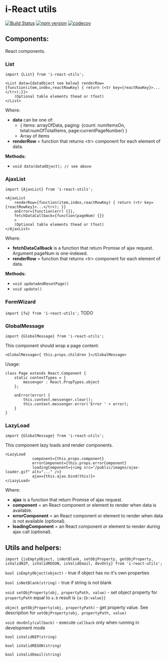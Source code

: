 # i-React utils

[![Build Status](https://travis-ci.org/m-szalik/i-react-utils.svg?branch=master)](https://travis-ci.org/m-szalik/i-react-utils)
[![npm version](https://badge.fury.io/js/i-react-utils.svg)](https://badge.fury.io/js/i-react-utils)
[![codecov](https://codecov.io/gh/m-szalik/i-react-utils/branch/master/graph/badge.svg)](https://codecov.io/gh/m-szalik/i-react-utils)

## Components:
React components.

### List
`import {List} from 'i-react-utils';`

```
<List data={dataObject see below} renderRow={function(item,index,reactRowKey) { return (<tr key={reactRowKey}>...</tr>);}}>
    (Optional table elements thead or tfoot)
</List>
```

Where:
 * **data** can be one of:
   * { items: arrayOfData, paging: {count: numItemsOn, total:numOfTotalItems, page:currentPageNumber} }
   * Array of items
 * **renderRow** = function that returns &lt;tr&gt; component for each element of data.

**Methods:**
 * `void data(dataObject); // see above`

### AjaxList
`import {AjaxList} from 'i-react-utils';`

```
<AjaxList
    renderRow={function(item,index,reactRowKey) { return (<tr key={reactRowKey}>...</tr>); }}
    onError={function(err) {}},
    fetchDataCallback={function(pageNum) {}}
    >
    (Optional table elements thead or tfoot)
</AjaxList>
```

Where:
 * **fetchDataCallback** is a function that return Promise of ajax request. Argument pageNum is one-indexed.
 * **renderRow** = function that returns &lt;tr&gt; component for each element of data.

**Methods:**
 * `void updateAndResetPage()`
 * `void update()`

### FormWizard
`import {fw} from 'i-react-utils';`
TODO


### GlobalMessage
`import {GlobalMessage} from 'i-react-utils';`

This component should wrap a page content.

```
<GlobalMessage>{ this.props.children }</GlobalMessage>
```

Usage:
```
class Page extends React.Component {
    static contextTypes = {
        messenger : React.PropTypes.object
    };

    onError(error) {
        this.context.messenger.clear();
        this.context.messenger.error('Error ' + error);
    }
}
```

### LazyLoad
`import {GlobalMessage} from 'i-react-utils';`

This component lazy loads and render components.

```
<LazyLoad
            component={this.props.component}
            errorComponent={this.props.errorComponent}
            loadingComponent={<img src="/public/images/ajax-loader.gif" alt="..." />}
            ajax={this.ajax.bind(this)}>
</LazyLoad>
```

Where:
 * **ajax** is a function that return Promise of ajax request.
 * **component** = an React component or element to render when data is available.
 * **errorComponent** = an React component or element to render when data is not available (optional).
 * **loadingComponent** = an React component or element to render during ajax call (optional).


## Utils and helpers:

`import {isEmptyObject, isNotBlank, setObjProperty, getObjProperty, isValidNIP, isValidREGON, isValidEmail, devOnly} from 'i-react-utils';`

`bool isEmptyObject(object)` - true if object has no it's own properties


`bool isNotBlank(string)` - true if string is not blank


`void setObjProperty(obj, propertyPath, value)` - set object property for `propertyPath` equal to `a.b` result is `{a:{b:value}}`


`object getObjProperty(obj, propertyPath)` - get property value. See description for `setObjProperty(obj, propertyPath, value)`

`void devOnly(callback)` - execute `callback` only when running in development mode

`bool isValidNIP(string)`


`bool isValidREGON(string)`


`bool isValidEmail(string)`



